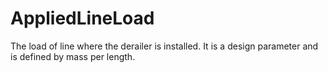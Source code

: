 AppliedLineLoad
===============

The load of line where the derailer is installed. It is a design parameter and is defined by mass per length.
